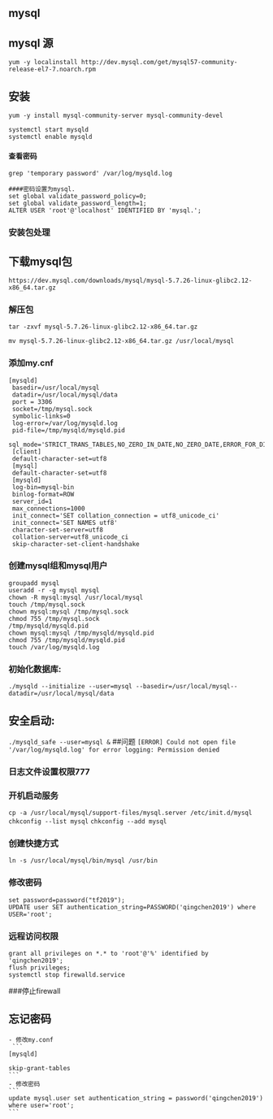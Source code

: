 ## mysql

## mysql 源
```
yum -y localinstall http://dev.mysql.com/get/mysql57-community-release-el7-7.noarch.rpm   
```
## 安装
```
yum -y install mysql-community-server mysql-community-devel
```

```
systemctl start mysqld
systemctl enable mysqld
```
#### 查看密码
```
grep 'temporary password' /var/log/mysqld.log
```

```
####密码设置为mysql.
set global validate_password_policy=0;
set global validate_password_length=1;
ALTER USER 'root'@'localhost' IDENTIFIED BY 'mysql.';
```

### 安装包处理
## 下载mysql包
  ```
  https://dev.mysql.com/downloads/mysql/mysql-5.7.26-linux-glibc2.12-x86_64.tar.gz
  ```
### 解压包
  `tar -zxvf mysql-5.7.26-linux-glibc2.12-x86_64.tar.gz`
  
  `mv mysql-5.7.26-linux-glibc2.12-x86_64.tar.gz /usr/local/mysql`
### 添加my.cnf
  ```
  [mysqld]
   basedir=/usr/local/mysql
   datadir=/usr/local/mysql/data
   port = 3306
   socket=/tmp/mysql.sock
   symbolic-links=0
   log-error=/var/log/mysqld.log
   pid-file=/tmp/mysqld/mysqld.pid
   sql_mode='STRICT_TRANS_TABLES,NO_ZERO_IN_DATE,NO_ZERO_DATE,ERROR_FOR_DIVISION_BY_ZERO,NO_AUTO_CREATE_USER,NO_ENGINE_SUBSTITUTION'
   [client]
   default-character-set=utf8
   [mysql]
   default-character-set=utf8
   [mysqld]
   log-bin=mysql-bin 
   binlog-format=ROW 
   server_id=1 
   max_connections=1000
   init_connect='SET collation_connection = utf8_unicode_ci'
   init_connect='SET NAMES utf8'
   character-set-server=utf8
   collation-server=utf8_unicode_ci
   skip-character-set-client-handshake
   ```
   ### 创建mysql组和mysql用户
   ```
   groupadd mysql
   useradd -r -g mysql mysql
   chown -R mysql:mysql /usr/local/mysql
   touch /tmp/mysql.sock
   chown mysql:mysql /tmp/mysql.sock
   chmod 755 /tmp/mysql.sock
   /tmp/mysqld/mysqld.pid
   chown mysql:mysql /tmp/mysqld/mysqld.pid
   chmod 755 /tmp/mysqld/mysqld.pid
   touch /var/log/mysqld.log
   ```
   ### 初始化数据库:
   `./mysqld --initialize --user=mysql --basedir=/usr/local/mysql--datadir=/usr/local/mysql/data`
   ## 安全启动:
   `./mysqld_safe --user=mysql &`
   ##问题
   `[ERROR] Could not open file '/var/log/mysqld.log' for error logging: Permission denied`
   ### 日志文件设置权限777
   ### 开机启动服务
   `cp -a /usr/local/mysql/support-files/mysql.server /etc/init.d/mysql`
   `chkconfig --list mysql`
   `chkconfig --add mysql`
   ### 创建快捷方式
   ```
   ln -s /usr/local/mysql/bin/mysql /usr/bin
   ```
   ### 修改密码
   ```
   set password=password("tf2019");
   UPDATE user SET authentication_string=PASSWORD('qingchen2019') where USER='root';
   ```
   ### 远程访问权限
   ```
   grant all privileges on *.* to 'root'@'%' identified by 'qingchen2019';
   flush privileges;
   systemctl stop firewalld.service
   ```            
   ###停止firewall
   
   
   ## 忘记密码
    - 修改my.conf
     ```
    [mysqld]

    skip-grant-tables
    ```
    - 修改密码
    ```
    update mysql.user set authentication_string = password('qingchen2019') where user='root';
    ```